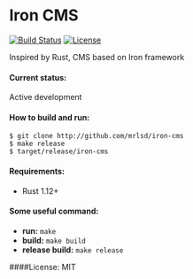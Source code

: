# Iron CMS
[![Build Status](https://travis-ci.org/mrLSD/iron-cms.svg?branch=master)](https://travis-ci.org/mrLSD/iron-cms) [![License](http://img.shields.io/badge/license-mit-blue.svg?style=flat-square)](https://raw.githubusercontent.com/mrLSD/iron-cms/master/LICENSE)

Inspired by Rust, CMS based on Iron framework
#### Current status:
Active development

#### How to build and run:
```
$ git clone http://github.com/mrlsd/iron-cms
$ make release
$ target/release/iron-cms
```

#### Requirements:
* Rust 1.12+
  
#### Some useful command:
* **run:** `make`
* **build:** `make build`
* **release build:** `make release`


####License: MIT
